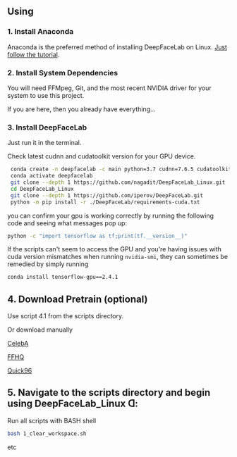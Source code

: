 ## Using
### 1. Install Anaconda 
Anaconda is the preferred method of installing DeepFaceLab on Linux.
[Just follow the tutorial](https://docs.conda.io/projects/conda/en/latest/user-guide/install).  

### 2. Install System Dependencies 
You will need FFMpeg, Git, and the most recent NVIDIA driver for your system to use this project.

If you are here, then you already have everything...

### 3. Install DeepFaceLab

Just run it in the terminal.

Check latest cudnn and cudatoolkit version for your GPU device.

```bash
 conda create -n deepfacelab -c main python=3.7 cudnn=7.6.5 cudatoolkit=10.1.243
 conda activate deepfacelab
 git clone --depth 1 https://github.com/nagadit/DeepFaceLab_Linux.git
 cd DeepFaceLab_Linux
 git clone --depth 1 https://github.com/iperov/DeepFaceLab.git
 python -m pip install -r ./DeepFaceLab/requirements-cuda.txt
```

you can confirm your gpu is working correctly by running the following code and seeing what messages pop up:

```bash
python -c "import tensorflow as tf;print(tf.__version__)"
```

If the scripts can't seem to access the GPU and you're having issues with cuda version mismatches when running `nvidia-smi`, they can sometimes be remedied by simply running

```bash
conda install tensorflow-gpu==2.4.1
```

## 4. Download Pretrain (optional)
Use script 4.1 from the scripts directory.
 
Or download manually

[CelebA](https://github.com/nagadit/DeepFaceLab_Linux/releases/download/1.0/pretrain_CelebA.zip)

[FFHQ](https://github.com/nagadit/DeepFaceLab_Linux/releases/download/1.0/pretrain_FFHQ.zip)

[Quick96](https://github.com/nagadit/DeepFaceLab_Linux/releases/download/1.0/pretrain_Quick96.zip)

## 5. Navigate to the scripts directory and begin using DeepFaceLab_Linux ᗡ:
Run all scripts with BASH shell
```bash
bash 1_clear_workspace.sh
```
etc
